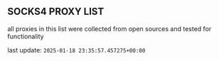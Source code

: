 ## SOCKS4 PROXY LIST

all proxies in this list were collected from open sources and tested for functionality

last update: `2025-01-18 23:35:57.457275+00:00`